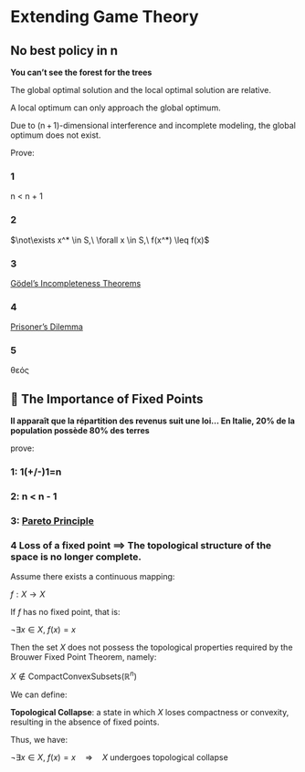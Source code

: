 # Extending Game Theory

## No best policy in n

**You can’t see the forest for the trees**

The global optimal solution and the local optimal solution are relative.

A local optimum can only approach the global optimum.

Due to (n + 1)-dimensional interference and incomplete modeling, the global optimum does not exist.

Prove:

### 1

  n < n + 1

### 2

$\not\exists x^* \in S,\ \forall x \in S,\ f(x^*) \leq f(x)$

### 3

[Gödel’s Incompleteness Theorems](https://zh.wikipedia.org/wiki/%E5%93%A5%E5%BE%B7%E5%B0%94%E4%B8%8D%E5%AE%8C%E5%A4%87%E5%AE%9A%E7%90%86)

### 4

[Prisoner’s Dilemma](https://zh.wikipedia.org/wiki/%E5%9B%9A%E5%BE%92%E5%9B%B0%E5%A2%83)

### 5

θεός

## 📌 The Importance of Fixed Points

**Il apparaît que la répartition des revenus suit une loi… En Italie, 20% de la population possède 80% des terres**

prove:

### 1: 1(+/-)1=n

### 2: n < n - 1

### 3: [Pareto Principle](https://en.wikipedia.org/wiki/Pareto_principle)

### 4 Loss of a fixed point ⟹ The topological structure of the space is no longer complete.

Assume there exists a continuous mapping:

$f: X \to X$

If $f$ has no fixed point, that is:

$\neg \exists x \in X,\ f(x) = x$

Then the set $X$ does not possess the topological properties required by the Brouwer Fixed Point Theorem, namely:

$X \notin \text{CompactConvexSubsets}(\mathbb{R}^n)$

We can define:

**Topological Collapse**: a state in which $X$ loses compactness or convexity, resulting in the absence of fixed points.

Thus, we have:

$\neg \exists x \in X,\ f(x) = x \quad \Rightarrow \quad X \text{ undergoes topological collapse}$

